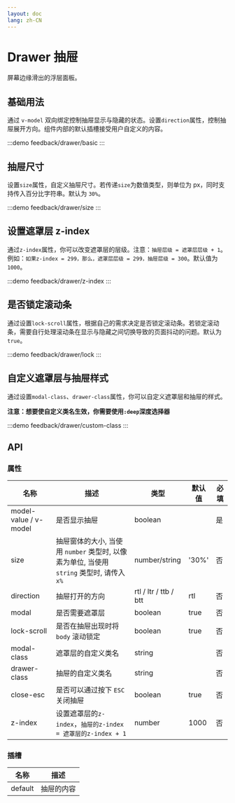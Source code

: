 ```yaml
---
layout: doc
lang: zh-CN
---
```


# Drawer 抽屉

屏幕边缘滑出的浮层面板。

## 基础用法

通过 `v-model` 双向绑定控制抽屉显示与隐藏的状态。设置`direction`属性，控制抽屉展开方向。组件内部的默认插槽接受用户自定义的内容。

:::demo
feedback/drawer/basic
:::

## 抽屉尺寸

设置`size`属性，自定义抽屉尺寸。若传递`size`为数值类型，则单位为 px，同时支持传入百分比字符串。默认为 `30%`。

:::demo
feedback/drawer/size
:::

## 设置遮罩层 z-index

通过`z-index`属性，你可以改变遮罩层的层级。注意：`抽屉层级 = 遮罩层层级 + 1`。例如：`如果z-index = 299，那么，遮罩层层级 = 299，抽屉层级 = 300`。默认值为 `1000`。

:::demo
feedback/drawer/z-index
:::

## 是否锁定滚动条

通过设置`lock-scroll`属性，根据自己的需求决定是否锁定滚动条。若锁定滚动条，需要自行处理滚动条在显示与隐藏之间切换导致的页面抖动的问题。默认为`true`。

:::demo
feedback/drawer/lock
:::

## 自定义遮罩层与抽屉样式

通过设置`modal-class`、`drawer-class`属性，你可以自定义遮罩层和抽屉的样式。

**注意：想要使自定义类名生效，你需要使用`:deep`深度选择器**

:::demo
feedback/drawer/custom-class
:::

## API

### 属性

| 名称                  | 描述                                                                                      | 类型                  | 默认值 | 必填 |
| --------------------- | ----------------------------------------------------------------------------------------- | --------------------- | ------ | ---- |
| model-value / v-model | 是否显示抽屉                                                                              | boolean               |        | 是   |
| size                  | 抽屉窗体的大小, 当使用 `number` 类型时, 以像素为单位, 当使用 `string` 类型时, 请传入 `x%` | number/string         | '30%'  | 否   |
| direction             | 抽屉打开的方向                                                                            | rtl / ltr / ttb / btt | rtl    | 否   |
| modal                 | 是否需要遮罩层                                                                            | boolean               | true   | 否   |
| lock-scroll           | 是否在抽屉出现时将 `body` 滚动锁定                                                        | boolean               | true   | 否   |
| modal-class           | 遮罩层的自定义类名                                                                        | string                |        | 否   |
| drawer-class          | 抽屉的自定义类名                                                                          | string                |        | 否   |
| close-esc             | 是否可以通过按下 `ESC` 关闭抽屉                                                           | boolean               | true   | 否   |
| z-index               | 设置遮罩层的`z-index`，`抽屉的z-index = 遮罩层的z-index + 1`                              | number                | 1000   | 否   |

### 插槽

| 名称    | 描述       |
| ------- | ---------- |
| default | 抽屉的内容 |
